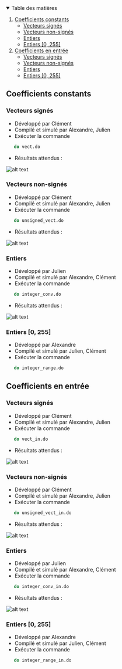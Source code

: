 <details open="open">
  <summary>Table des matières</summary>
  <ol>
    <li>
      <a href="#coefficients-constants">Coefficients constants</a>
      <ul>
        <li><a href="#vecteurs-signés">Vecteurs signés</a></li>
        <li><a href="#vecteurs-non-signés">Vecteurs non-signés</a></li>
        <li><a href="#entiers">Entiers</a></li>
        <li><a href="#entiers-0-255">Entiers [0, 255]</a></li>
      </ul>
    </li>
    <li>
      <a href="#coefficients-en-entrée">Coefficients en entrée</a>
      <ul>
        <li><a href="#vecteurs-signés+1">Vecteurs signés</a></li>
        <li><a href="#vecteurs-non-signés-1">Vecteurs non-signés</a></li>
        <li><a href="#entiers-1">Entiers</a></li>
        <li><a href="#entiers-0-255-1">Entiers [0, 255]</a></li>
      </ul>
    </li>
  </ol>
</details>

## Coefficients constants
### Vecteurs signés
- Développé par Clément
- Compilé et simulé par Alexandre, Julien
- Exécuter la commande
```sh
   do vect.do
   ```
- Résultats attendus : 

![alt text](https://github.com/alexandre-humbert/FPGA-TSE/blob/main/sim_images/resultat_vecto_do.png?raw=true)

### Vecteurs non-signés
- Développé par Clément
- Compilé et simulé par Alexandre, Julien
- Exécuter la commande
```sh
   do unsigned_vect.do
   ```
- Résultats attendus : 

![alt text](https://github.com/alexandre-humbert/FPGA-TSE/blob/main/sim_images/resultat_u_vect_do.png?raw=true)

### Entiers
- Développé par Julien
- Compilé et simulé par Alexandre, Clément
- Exécuter la commande
```sh
   do integer_conv.do
   ```
- Résultats attendus : 

![alt text](https://github.com/alexandre-humbert/FPGA-TSE/blob/main/sim_images/resultat_integer_conv.png?raw=true)
   
### Entiers [0, 255]
- Développé par Alexandre
- Compilé et simulé par Julien, Clément
- Exécuter la commande
```sh
   do integer_range.do
   ```


## Coefficients en entrée
### Vecteurs signés
- Développé par Clément
- Compilé et simulé par Alexandre, Julien
- Exécuter la commande
```sh
   do vect_in.do
   ```
- Résultats attendus : 

![alt text](https://github.com/alexandre-humbert/FPGA-TSE/blob/main/sim_images/resultat_vect_in.png?raw=true)
   
   
### Vecteurs non-signés
- Développé par Clément
- Compilé et simulé par Alexandre, Julien
- Exécuter la commande
```sh
   do unsigned_vect_in.do
   ```
- Résultats attendus : 

![alt text](https://github.com/alexandre-humbert/FPGA-TSE/blob/main/sim_images/resultat_u_vect_in.png?raw=true)
   
### Entiers
- Développé par Julien
- Compilé et simulé par Alexandre, Clément
- Exécuter la commande
```sh
   do integer_conv_in.do
   ```
- Résultats attendus : 

![alt text](https://github.com/alexandre-humbert/FPGA-TSE/blob/main/sim_images/resultat_integer_conv_in.png?raw=true)

### Entiers [0, 255]
- Développé par Alexandre
- Compilé et simulé par Julien, Clément
- Exécuter la commande
```sh
   do integer_range_in.do
   ```
